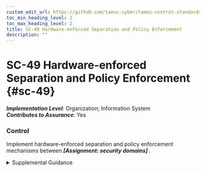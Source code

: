 ```yaml
---
custom_edit_url: https://github.com/tamus-cyber/tamus-control-standards/tree/main/content/tamus.edu/TAMUS_profile.xml
toc_min_heading_level: 2
toc_max_heading_level: 2
title: SC-49 Hardware-enforced Separation and Policy Enforcement
description: ""
---
```


# SC-49 Hardware-enforced Separation and Policy Enforcement {#sc-49}

_**Implementation Level**_: Organization; Information System\
_**Contributes to Assurance**_: Yes

### Control

Implement hardware-enforced separation and policy enforcement mechanisms between <strong title="sc-49_odp"> <em>[Assignment: security domains]</em> </strong>.


<details><summary>Supplemental Guidance</summary>System owners may require additional strength of mechanism and robustness to ensure domain separation and policy enforcement for specific types of threats and environments of operation. Hardware-enforced separation and policy enforcement provide greater strength of mechanism than software-enforced separation and policy enforcement.</details>
